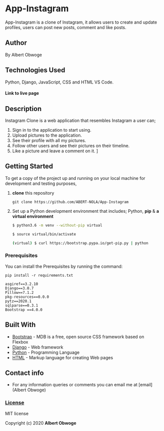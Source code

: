 # App-Instagram 
App-Instagram is a clone of Instagram, it allows users to create and update profiles, users can post new posts, comment and like posts.

## Author
By Albert Obwoge
## Technologies Used

Python, Django, JavaScript, CSS and HTML
VS Code.

#### Link to live page
## Description
Instagram Clone  is a web application that resembles Instagram a user can;
   1. Sign in to the application to start using.
   2. Upload  pictures to the application.
   3. See their profile with all my pictures.
   4. Follow other users and see their pictures on their timeline.
   5. Like a picture and leave a comment on it.
]

## Getting Started

To get a copy of the project up and running on your local machine for development and testing purposes, 
1. **clone** this repository 
   ``` 
   git clone https://github.com/ABERT-NOLA/App-Instagram
   ```
2. Set up a Python development environment that includes; Python, **pip** & **a virtual environment** 
   ```bash
   $ python3.6 -m venv --without-pip virtual

   $ source virtual/bin/activate

   (virtual) $ curl https://bootstrap.pypa.io/get-pip.py | python
   ```
### Prerequisites

You can install the Prerequisites by running the command: 

```
pip install -r requirements.txt
```

```
asgiref==3.2.10
Django==3.0.7
Pillow==7.1.2
pkg-resources==0.0.0
pytz==2020.1
sqlparse==0.3.1
Bootstrap ==4.0.0
```

## Built With

* [Bootstrap](https://getbootstrap.com/) - MDB is a free, open source CSS framework based on Flexbox
* [Django](https://www.djangoproject.com/) - Web framework
* [Python](https://www.python.org/) - Programming Language
* [HTML](https://www.w3schools.com/html/html_intro.asp) - Markup language for creating Web pages

## Contact info
* For any information queries or comments you can email me at
 [email](Albert Obwoge)

### [License](LICENSE)
MIT license

Copyright (c) 2020 
**Albert Obwoge**
